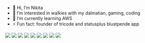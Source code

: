 - 👋 Hi, I’m Nikita
- 👀 I’m interested in walkies with my dalmatian, gaming, coding
- 🌱 I’m currently learning AWS
- ⚡ Fun fact: founder of tricode and statusplus blustpende app


<img src="https://img.shields.io/badge/Angular-DD0031?style=for-the-badge&logo=angular&logoColor=white" />
<img src="https://img.shields.io/badge/Vue%20js-35495E?style=for-the-badge&logo=vuedotjs&logoColor=4FC08D" />
<img src="https://img.shields.io/badge/Amazon%20DynamoDB-4053D6?style=for-the-badge&logo=Amazon%20DynamoDB&logoColor=white" />
<img src="https://img.shields.io/badge/dbeaver-382923?style=for-the-badge&logo=dbeaver&logoColor=white" />
<img src="https://img.shields.io/badge/PostgreSQL-316192?style=for-the-badge&logo=postgresql&logoColor=white" />


<img src="https://img.shields.io/badge/Sketch-FFB387?style=for-the-badge&logo=sketch&logoColor=black" />
<img src="https://img.shields.io/badge/affinitydesginer-%231B72BE.svg?style=for-the-badge&logo=affinity-designer&logoColor=white" />
<img src="https://img.shields.io/badge/JWT-000000?style=for-the-badge&logo=JSON%20web%20tokens&logoColor=white" />
<img src="https://img.shields.io/badge/material%20design-757575?style=for-the-badge&logo=material%20design&logoColor=white" />


